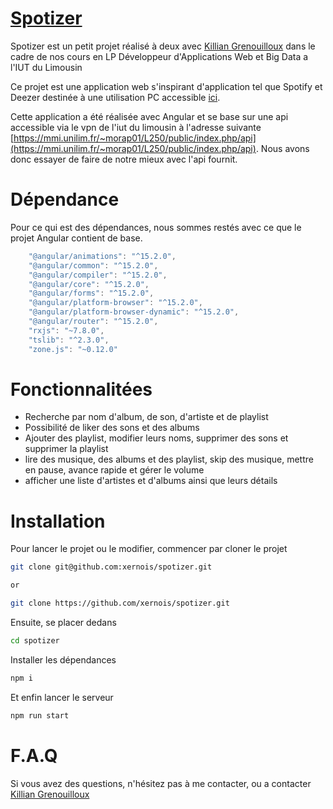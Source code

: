 # [Spotizer](http://spotizer.xernois.fr)

Spotizer est un petit projet réalisé à deux avec [Killian Grenouilloux](https://github.com/lianki36) dans le cadre de nos cours en LP Développeur d'Applications Web et Big Data a l'IUT du Limousin

Ce projet est une application web s'inspirant d'application tel que Spotify et Deezer destinée à une utilisation PC accessible [ici](http://spotizer.xernois.fr).

Cette application a été réalisée avec Angular et se base sur une api accessible via le vpn de l'iut du limousin à l'adresse suivante [https://mmi.unilim.fr/~morap01/L250/public/index.php/api](https://mmi.unilim.fr/~morap01/L250/public/index.php/api). Nous avons donc essayer de faire de notre mieux avec l'api fournit.

# Dépendance 

Pour ce qui est des dépendances, nous sommes restés avec ce que le projet Angular contient de base.
```js
    "@angular/animations": "^15.2.0",
    "@angular/common": "^15.2.0",
    "@angular/compiler": "^15.2.0",
    "@angular/core": "^15.2.0",
    "@angular/forms": "^15.2.0",
    "@angular/platform-browser": "^15.2.0",
    "@angular/platform-browser-dynamic": "^15.2.0",
    "@angular/router": "^15.2.0",
    "rxjs": "~7.8.0",
    "tslib": "^2.3.0",
    "zone.js": "~0.12.0"
```

# Fonctionnalitées

- Recherche par nom d'album, de son, d'artiste et de playlist
- Possibilité de liker des sons et des albums
- Ajouter des playlist, modifier leurs noms, supprimer des sons et supprimer la playlist
- lire des musique, des albums et des playlist, skip des musique, mettre en pause, avance rapide et gérer le volume 
- afficher une liste d'artistes et d'albums ainsi que leurs détails

# Installation
Pour lancer le projet ou le modifier, commencer par cloner le projet 

```bash
git clone git@github.com:xernois/spotizer.git

or

git clone https://github.com/xernois/spotizer.git
```

Ensuite, se placer dedans 

```bash
cd spotizer
```

Installer les dépendances

```bash
npm i
```

Et enfin lancer le serveur

```bash
npm run start
```

# F.A.Q

Si vous avez des questions, n'hésitez pas à me contacter, ou a contacter [Killian Grenouilloux](https://github.com/lianki36)